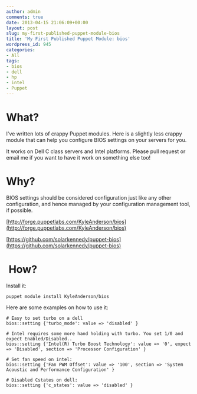 ```yaml
---
author: admin
comments: true
date: 2013-04-15 21:06:09+00:00
layout: post
slug: my-first-published-puppet-module-bios
title: 'My First Published Puppet Module: bios'
wordpress_id: 945
categories:
- All
tags:
- bios
- dell
- hp
- intel
- Puppet
---
```


# What?


I've written lots of crappy Puppet modules. Here is a slightly less crappy module that can help you configure BIOS settings on your servers for you.

It works on Dell C class servers and Intel platforms. Please pull request or email me if you want to have it work on something else too!


# Why?


BIOS settings should be considered configuration just like any other configuration, and hence managed by your configuration management tool, if possible.

[http://forge.puppetlabs.com/KyleAnderson/bios](http://forge.puppetlabs.com/KyleAnderson/bios)

[https://github.com/solarkennedy/puppet-bios](https://github.com/solarkennedy/puppet-bios)


#  How?


Install it:

    
    puppet module install KyleAnderson/bios


Here are some examples on how to use it:

    
    # Easy to set turbo on a dell 
    bios::setting {'turbo_mode': value => 'disabled' } 
    
    # Intel requires some more hand holding with turbo. You set 1/0 and expect Enabled/Disabled.. 
    bios::setting {'Intel(R) Turbo Boost Technology': value => '0', expect => 'Disabled', section => 'Processor Configuration' }
    
    # Set fan speed on intel: 
    bios::setting {'Fan PWM Offset': value => '100', section => 'System Acoustic and Performance Configuration' }
    
    # Disabled Cstates on dell:
    bios::setting {'c_states': value => 'disabled' }
